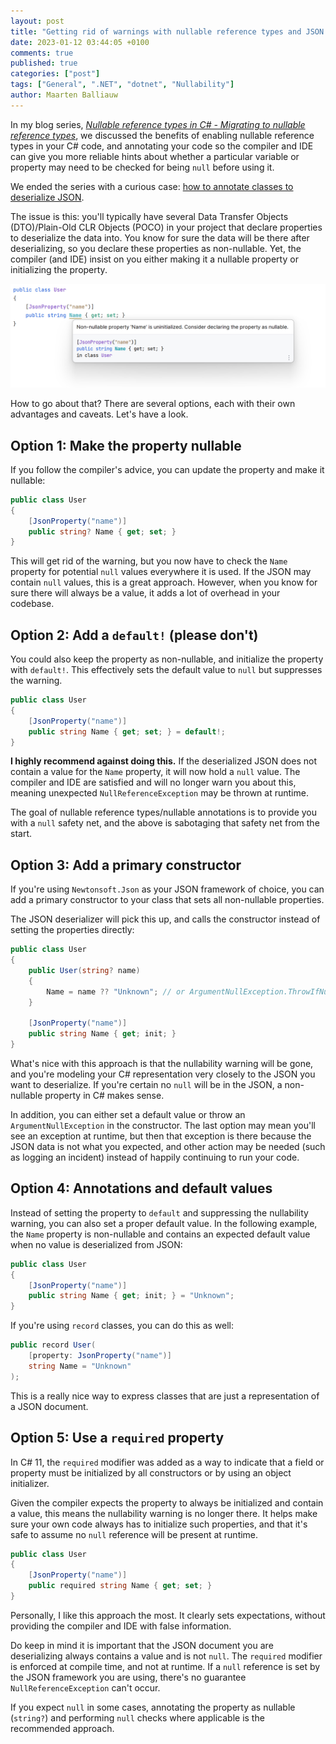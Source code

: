 ```yaml
---
layout: post
title: "Getting rid of warnings with nullable reference types and JSON object models in C#"
date: 2023-01-12 03:44:05 +0100
comments: true
published: true
categories: ["post"]
tags: ["General", ".NET", "dotnet", "Nullability"]
author: Maarten Balliauw
---
```


In my blog series, *[Nullable reference types in C# - Migrating to nullable reference types](/post/2022/04/11/nullable-reference-types-in-csharp-migrating-to-nullable-reference-types-part-1.html)*, we discussed the benefits of enabling nullable reference types in your C# code, and annotating your code so the compiler and IDE can give you more reliable hints about whether a particular variable or property may need to be checked for being `null` before using it.

We ended the series with a curious case: [how to annotate classes to deserialize JSON](/post/2022/05/03/techniques-and-tools-to-update-your-csharp-project-migrating-to-nullable-reference-types-part-4.html#deserializing-json).

The issue is this: you'll typically have several Data Transfer Objects (DTO)/Plain-Old CLR Objects (POCO) in your project that declare properties to deserialize the data into.
You know for sure the data will be there after deserializing, so you declare these properties as non-nullable.
Yet, the compiler (and IDE) insist on you either making it a nullable property or initializing the property.

![Non-nullable property is uninitialized. Consider declaring the property as nullable.](../images/2023/01/warning-consider-declaring-the-property-as-nullable.png)

How to go about that? There are several options, each with their own advantages and caveats.  Let's have a look.

## Option 1: Make the property nullable

If you follow the compiler's advice, you can update the property and make it nullable:

```csharp
public class User
{
    [JsonProperty("name")]
    public string? Name { get; set; }
}
```

This will get rid of the warning, but you now have to check the `Name` property for potential `null` values everywhere it is used.
If the JSON may contain `null` values, this is a great approach.
However, when you know for sure there will always be a value, it adds a lot of overhead in your codebase.

## Option 2: Add a `default!` (please don't)

You could also keep the property as non-nullable, and initialize the property with `default!`.
This effectively sets the default value to `null` but suppresses the warning.

```csharp
public class User
{
    [JsonProperty("name")]
    public string Name { get; set; } = default!;
}
```

**I highly recommend against doing this.** If the deserialized JSON does not contain a value for the `Name` property, it will now hold a `null` value.
The compiler and IDE are satisfied and will no longer warn you about this, meaning unexpected `NullReferenceException` may be thrown at runtime.

The goal of nullable reference types/nullable annotations is to provide you with a `null` safety net, and the above is sabotaging that safety net from the start.

## Option 3: Add a primary constructor

If you're using `Newtonsoft.Json` as your JSON framework of choice, you can add a primary constructor to your class that sets all non-nullable properties.

The JSON deserializer will pick this up, and calls the constructor instead of setting the properties directly:

```csharp
public class User
{
    public User(string? name)
    {
        Name = name ?? "Unknown"; // or ArgumentNullException.ThrowIfNull(name)
    }

    [JsonProperty("name")]
    public string Name { get; init; }
}
```

What's nice with this approach is that the nullability warning will be gone, and you're modeling your C# representation very closely to the JSON you want to deserialize.
If you're certain no `null` will be in the JSON, a non-nullable property in C# makes sense.

In addition, you can either set a default value or throw an `ArgumentNullException` in the constructor.
The last option may mean you'll see an exception at runtime, but then that exception is there because the JSON data is not what you expected, and other action may be needed (such as logging an incident) instead of happily continuing to run your code.

## Option 4: Annotations and default values

Instead of setting the property to `default` and suppressing the nullability warning, you can also set a proper default value.
In the following example, the `Name` property is non-nullable and contains an expected default value when no value is deserialized from JSON:

```csharp
public class User
{
    [JsonProperty("name")]
    public string Name { get; init; } = "Unknown";
}
```

If you're using `record` classes, you can do this as well:

```csharp
public record User(
    [property: JsonProperty("name")]
    string Name = "Unknown"
);
```

This is a really nice way to express classes that are just a representation of a JSON document.

## Option 5: Use a `required` property

In C# 11, the `required` modifier was added as a way to indicate that a field or property must be initialized by all constructors or by using an object initializer.

Given the compiler expects the property to always be initialized and contain a value, this means the nullability warning is no longer there.
It helps make sure your own code always has to initialize such properties, and that it's safe to assume no `null` reference will be present at runtime.

```csharp
public class User
{
    [JsonProperty("name")]
    public required string Name { get; set; }
}
```

Personally, I like this approach the most. It clearly sets expectations, without providing the compiler and IDE with false information.

Do keep in mind it is important that the JSON document you are deserializing always contains a value and is not `null`. The `required` modifier is enforced at compile time, and not at runtime. If a `null` reference is set by the JSON framework you are using, there's no guarantee `NullReferenceException` can't occur.

If you expect `null` in some cases, annotating the property as nullable (`string?`) and performing `null` checks where applicable is the recommended approach.